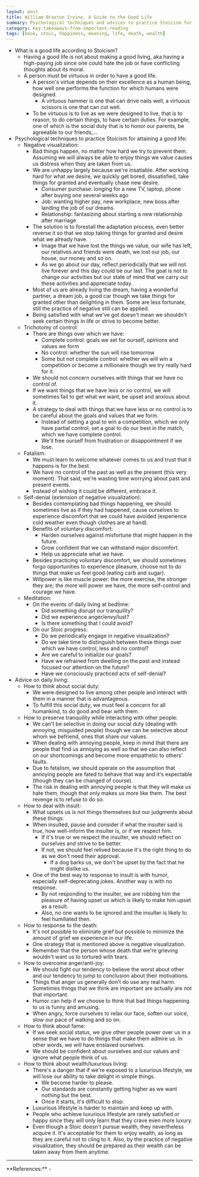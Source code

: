 ```yaml
---
layout: post
title: William Braxton Irvine, A Guide to the Good Life
summary: Psychological techniques and advices to practice Stoicism for attaining a good life.
category: Key-takeaways-from-important-reading
tags: [book, stoic, happiness, meaning, life, death, wealth]
---
```


- What is a good life according to Stoicism?
  - Having a good life is not about making a good living, aka having a high-paying job since one could hate the job or have conflicting thoughts about its moral.
  - A person must be virtuous in order to have a good life.
    - A person's virtue depends on their excellence as a human being, how well one performs the function for which humans were designed.
      - A virtuous hammer is one that can drive nails well, a virtuous scissors is one that can cut well.
    - To be virtuous is to live as we were designed to live, that is to reason, to do certain things, to have certain duties. For example, one of which is the social duty that is to honor our parents, be agreeable to our friends,...
- Psychological techniques to practice Stoicism for attaining a good life:
  - Negative visualization:
    - Bad things happen, no matter how hard we try to prevent them. Assuming we will always be able to enjoy things we value causes us distress when they are taken from us.
    - We are unhappy largely because we're insatiable. After working hard for what we desire, we quickly get bored, dissatisfied, take things for granted and eventually chase new desire.
      - Consumer purchase: longing for a new TV, laptop, phone after buying one several weeks ago
      - Job: wanting higher pay, new workplace, new boss after landing the job of our dreams
      - Relationship: fantasizing about starting a new relationship after marriage
    - The solution is to forestall the adaptation process, even better reverse it so that we stop taking things for granted and desire what we already have.
      - Image that we have lost the things we value, our wife has left, our relatives and friends were death, we lost our job, our house, our money and so on.
      - As we go about our day, reflect periodically that we will not live forever and this day could be our last. The goal is not to change our activities but our state of mind that we carry out these activities and appreciate today.
    - Most of us are already living the dream, having a wonderful partner, a dream job, a good car though we take things for granted other than delighting in them. Some are less fortunate, still the practice of negative still can be applied.
    - Being satisfied with what we've got doesn't mean we shouldn't seek certain things in life or strive to become better.
  - Trichotomy of control:
    - There are things over which we have:
      - Complete control: goals we set for ourself, opinions and values we form
      - No control: whether the sun will rise tomorrow
      - Some but not complete control: whether we will win a competition or become a millionaire though we try really hard for it
    - We should not concern ourselves with things that we have no control of.
    - If we want things that we have less or no control, we will sometimes fail to get what we want, be upset and anxious about it.
    - A strategy to deal with things that we have less or no control is to be careful about the goals and values that we form.
      - Instead of setting a goal to win a competition, which we only have partial control, set a goal to do our best in the match, which we have complete control.
      - We'll free ourself from frustration or disappointment if we lose.
  - Fatalism:
    - We must learn to welcome whatever comes to us and trust that it happens is for the best.
    - We have no control of the past as well as the present (this very moment). That said, we're wasting time worrying about past and present events.
    - Instead of wishing it could be different, embrace it.
  - Self-denial (extension of negative visualization):
    - Besides contemplating bad things happening, we should sometimes live as if they had happened, cause ourselves to experience discomfort that we could have avoided (experience cold weather even though clothes are at hand).
    - Benefits of voluntary discomfort:
      - Harden ourselves against misfortune that might happen in the future.
      - Grow confident that we can withstand major discomfort.
      - Help us appreciate what we have.
    - Besides practicing voluntary discomfort, we should sometimes forgo opportunities to experience pleasure, choose not to do things that make us feel good (eating carb and sugar).
    - Willpower is like muscle power: the more exercise, the stronger they are; the more will power we have, the more self-control and courage we have.
  - Meditation:
    - On the events of daily living at bedtime:
      - Did something disrupt our tranquility?
      - Did we experience anger/envy/lust?
      - Is there something that I could avoid?
    - On our Stoic progress:
      - Do we periodically engage in negative visualization?
      - Do we take time to distinguish between these things over which we have control, less and no control?
      - Are we careful to initialize our goals?
      - Have we refrained from dwelling on the past and instead focused our attention on the future?
      - Have we consciously practiced acts of self-denial?
- Advice on daily living:
  - How to think about social duty:
    - We were designed to live among other people and interact with them in a manner that is advantageous.
    - To fulfill this social duty, we must feel a concern for all humankind, to do good and bear with them.
  - How to preserve tranquility while interacting with other people:
    - We can't be selective in doing our social duty (dealing with annoying, misguided people) though we can be selective about whom we befriend, ones that share our values.
    - When dealing with annoying people, keep in mind that there are people that find us annoying as well so that we can also reflect on our shortcomings and become more empathetic to others' faults.
    - Due to fatalism, we should operate on the assumption that annoying people are fated to behave that way and it's expectable (though they can be changed of course).
    - The risk in dealing with annoying people is that they will make us hate them, though that only makes us more like them. The best revenge is to refuse to do so.
  - How to deal with insult:
    - What upsets us is not things themselves but our judgments about these things.
    - When insulted, pause and consider if what the insulter said is true, how well-inform the insulter is, or if we respect him.
      - If it's true or we respect the insulter, we should reflect on ourselves and strive to be better.
      - If not, we should feel relived because it's the right thing to do as we don't need their approval.
        - If a dog barks us, we don't be upset by the fact that he might dislike us.
    - One of the best way to response to insult is with humor, especially self-deprecating jokes. Another way is with no response.
      - By not responding to the insulter, we are robbing him the pleasure of having upset us which is likely to make him upset as a result.
      - Also, no one wants to be ignored and the insulter is likely to feel humiliated then.
  - How to response to the death:
    - It's not possible to eliminate grief but possible to minimize the amount of grief we experience in our life.
    - One strategy that is mentioned above is negative visualization.
    - Remember that the person whose death that we're grieving wouldn't want us to tortured with tears.
  - How to overcome anger/anti-joy:
    - We should fight our tendency to believe the worst about other and our tendency to jump to conclusion about their motivations.
    - Things that anger us generally don't do use any real harm. Sometimes things that we think are important are actually are not that important.
    - Humor can help if we choose to think that bad things happening to us is funny and amusing.
    - When angry, force ourselves to relax our face, soften our voice, slow our pace of walking and so on.
  - How to think about fame:
    - If we seek social status, we give other people power over us in a sense that we have to do things that make them admire us. In other words, we will have enslaved ourselves.
    - We should be confident about ourselves and our values and ignore what people think of us.
  - How to think about wealth/luxurious living:
    - There's a danger that if we're exposed to a luxurious lifestyle, we will lose our ability to take delight in simple things.
      - We become harder to please.
      - Our standards are constantly getting higher as we want nothing but the best.
      - Once it starts, it's difficult to stop.
    - Luxurious lifestyle is harder to maintain and keep up with.
    - People who achieve luxurious lifestyle are rarely satisfied or happy since they will only learn that they crave even more luxury.
    - Even though a Stoic doesn't pursue wealth, they nevertheless acquire it. It's acceptable for them to enjoy wealth, as long as they are careful not to cling to it. Also, by the practice of negative visualization, they should be prepared as their wealth can be taken away from them anytime.

<hr>
**References:**
- <https://www.goodreads.com/book/show/5617966-a-guide-to-the-good-life>

